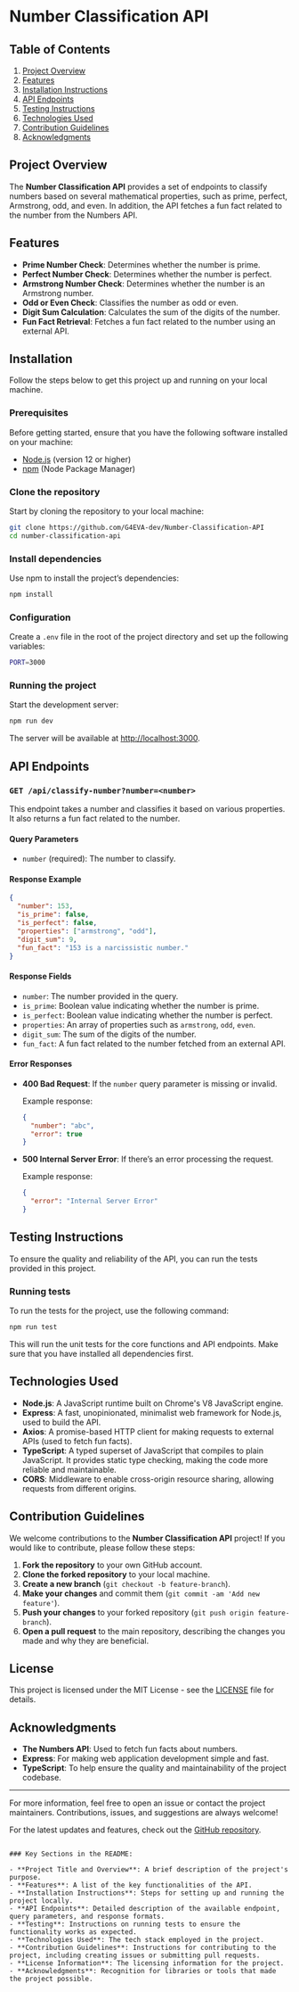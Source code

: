 # Number Classification API

## Table of Contents
1. [Project Overview](#project-overview)
2. [Features](#features)
3. [Installation Instructions](#installation)
4. [API Endpoints](#api-endpoints)
5. [Testing Instructions](#testing-instructions)
6. [Technologies Used](#technologies-used)
7. [Contribution Guidelines](#contribution-guidelines)
8. [Acknowledgments](#acknowledgments)

## Project Overview

The **Number Classification API** provides a set of endpoints to classify numbers based on several mathematical properties, such as prime, perfect, Armstrong, odd, and even. In addition, the API fetches a fun fact related to the number from the Numbers API.

## Features

- **Prime Number Check**: Determines whether the number is prime.
- **Perfect Number Check**: Determines whether the number is perfect.
- **Armstrong Number Check**: Determines whether the number is an Armstrong number.
- **Odd or Even Check**: Classifies the number as odd or even.
- **Digit Sum Calculation**: Calculates the sum of the digits of the number.
- **Fun Fact Retrieval**: Fetches a fun fact related to the number using an external API.

## Installation

Follow the steps below to get this project up and running on your local machine.

### Prerequisites

Before getting started, ensure that you have the following software installed on your machine:

- [Node.js](https://nodejs.org/en/) (version 12 or higher)
- [npm](https://www.npmjs.com/) (Node Package Manager)

### Clone the repository

Start by cloning the repository to your local machine:

```bash
git clone https://github.com/G4EVA-dev/Number-Classification-API
cd number-classification-api
```


### Install dependencies

Use npm to install the project’s dependencies:

```bash
npm install
```

### Configuration

Create a `.env` file in the root of the project directory and set up the following variables:

```bash
PORT=3000
```

### Running the project

Start the development server:

```bash
npm run dev
```

The server will be available at [http://localhost:3000](http://localhost:3000).

## API Endpoints

### `GET /api/classify-number?number=<number>`

This endpoint takes a number and classifies it based on various properties. It also returns a fun fact related to the number.

#### Query Parameters

- `number` (required): The number to classify.

#### Response Example

```json
{
  "number": 153,
  "is_prime": false,
  "is_perfect": false,
  "properties": ["armstrong", "odd"],
  "digit_sum": 9,
  "fun_fact": "153 is a narcissistic number."
}
```

#### Response Fields

- `number`: The number provided in the query.
- `is_prime`: Boolean value indicating whether the number is prime.
- `is_perfect`: Boolean value indicating whether the number is perfect.
- `properties`: An array of properties such as `armstrong`, `odd`, `even`.
- `digit_sum`: The sum of the digits of the number.
- `fun_fact`: A fun fact related to the number fetched from an external API.

#### Error Responses

- **400 Bad Request**: If the `number` query parameter is missing or invalid.
  
  Example response:
  ```json
  {
    "number": "abc",
    "error": true
  }
  ```

- **500 Internal Server Error**: If there’s an error processing the request.

  Example response:
  ```json
  {
    "error": "Internal Server Error"
  }
  ```

## Testing Instructions

To ensure the quality and reliability of the API, you can run the tests provided in this project.

### Running tests

To run the tests for the project, use the following command:

```bash
npm run test
```

This will run the unit tests for the core functions and API endpoints. Make sure that you have installed all dependencies first.

## Technologies Used

- **Node.js**: A JavaScript runtime built on Chrome's V8 JavaScript engine.
- **Express**: A fast, unopinionated, minimalist web framework for Node.js, used to build the API.
- **Axios**: A promise-based HTTP client for making requests to external APIs (used to fetch fun facts).
- **TypeScript**: A typed superset of JavaScript that compiles to plain JavaScript. It provides static type checking, making the code more reliable and maintainable.
- **CORS**: Middleware to enable cross-origin resource sharing, allowing requests from different origins.

## Contribution Guidelines

We welcome contributions to the **Number Classification API** project! If you would like to contribute, please follow these steps:

1. **Fork the repository** to your own GitHub account.
2. **Clone the forked repository** to your local machine.
3. **Create a new branch** (`git checkout -b feature-branch`).
4. **Make your changes** and commit them (`git commit -am 'Add new feature'`).
5. **Push your changes** to your forked repository (`git push origin feature-branch`).
6. **Open a pull request** to the main repository, describing the changes you made and why they are beneficial.

## License

This project is licensed under the MIT License - see the [LICENSE](LICENSE) file for details.

## Acknowledgments

- **The Numbers API**: Used to fetch fun facts about numbers.
- **Express**: For making web application development simple and fast.
- **TypeScript**: To help ensure the quality and maintainability of the project codebase.

---

For more information, feel free to open an issue or contact the project maintainers. Contributions, issues, and suggestions are always welcome!

For the latest updates and features, check out the [GitHub repository](https://github.com/G4EVA-dev/Number-Classification-API).
```

### Key Sections in the README:

- **Project Title and Overview**: A brief description of the project's purpose.
- **Features**: A list of the key functionalities of the API.
- **Installation Instructions**: Steps for setting up and running the project locally.
- **API Endpoints**: Detailed description of the available endpoint, query parameters, and response formats.
- **Testing**: Instructions on running tests to ensure the functionality works as expected.
- **Technologies Used**: The tech stack employed in the project.
- **Contribution Guidelines**: Instructions for contributing to the project, including creating issues or submitting pull requests.
- **License Information**: The licensing information for the project.
- **Acknowledgments**: Recognition for libraries or tools that made the project possible.


